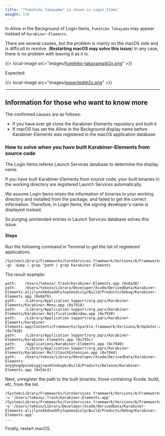 ```yaml
---
title: '"Fumihiko Takayama" is shown in Login Items'
weight: 110
---
```


In Allow in the Background of Login Items, `Fumihiko Takayama` may appear instead of `Karabiner-Elements`.

There are several causes, but the problem is mainly on the macOS side and is difficult to resolve. (**Restarting macOS may solve this issue**)
In any case, there is no problem with leaving it as it is.

{{< local-image src="images/fumihiko-takayama@2x.png" >}}

Expected:

{{< local-image src="images/expected@2x.png" >}}

---

## Information for those who want to know more

The confirmed causes are as follows:

-   If you have ever git clone the Karabiner-Elements repository and built it
-   If macOS has set the Allow in the Background display name before Karabiner-Elements was registered in the macOS application database

### How to solve when you have built Karabiner-Elements from source code

The Login Items referes Launch Services database to determine the display name.

If you have built Karabiner-Elements from source code, your built binaries in the working directory are registered Launch Services automatically.

We assume Login Items mixes the information of binaries in your working directory and installed from the package, and failed to get the correct information.
Therefore, in Login Items, the signing developer's name is displayed instead.

So purging unintended entries in Launch Services database solves this issue.

#### Steps

Run the following command in Terminal to get the list of registered applications.

```shell
/System/Library/Frameworks/CoreServices.framework/Versions/A/Frameworks/LaunchServices.framework/Versions/A/Support/lsregister -gc -dump | grep ^path | grep Karabiner-Elements
```

The result example:

```text
path:    /Users/tekezo/.Trash/Karabiner-Elements.app (0x6a38)
path:    /Users/tekezo/Library/Developer/Xcode/DerivedData/Karabiner-Elements-aljilynxkbdxwddtylopomxdislp/Build/Products/Debug/Karabiner-Elements.app (0x6bf8)
path:    /Library/Application Support/org.pqrs/Karabiner-Elements/Karabiner-Menu.app (0x7918)
path:    /Library/Application Support/org.pqrs/Karabiner-Elements/Karabiner-NotificationWindow.app (0x7930)
path:    /Library/Application Support/org.pqrs/Karabiner-Elements/Karabiner-Elements.app/Contents/Frameworks/Sparkle.framework/Versions/B/Updater.app (0x7938)
path:    /Library/Application Support/org.pqrs/Karabiner-Elements/Karabiner-Elements.app (0x793c)
path:    /Applications/Karabiner-Elements.app (0x7940)
path:    /Library/Application Support/org.pqrs/Karabiner-Elements/Karabiner-MultitouchExtension.app (0x7944)
path:    /Users/tekezo/Library/Developer/Xcode/DerivedData/Karabiner-Elements-enyghegdpximkigqjnasmtnnkupb/Build/Products/Release/Karabiner-Elements.app (0x54c4)
```

Next, unregister the path to the built binaries, those containing Xcode, build, etc, from the list.

```sheel
/System/Library/Frameworks/CoreServices.framework/Versions/A/Frameworks/LaunchServices.framework/Versions/A/Support/lsregister -u '/Users/tekezo/.Trash/Karabiner-Elements.app'
/System/Library/Frameworks/CoreServices.framework/Versions/A/Frameworks/LaunchServices.framework/Versions/A/Support/lsregister -u '/Users/tekezo/Library/Developer/Xcode/DerivedData/Karabiner-Elements-aljilynxkbdxwddtylopomxdislp/Build/Products/Debug/Karabiner-Elements.app'
...
```

Finally, restart macOS.
